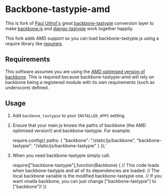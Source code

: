 # Backbone-tastypie-amd

This is fork of [Paul Uithol's](https://github.com/documentcloud/backbone) great [backbone-tastypie](https://github.com/PaulUithol/backbone-tastypie) conversion layer to make [backbone.js](https://github.com/documentcloud/backbone) and [django-tastypie](https://github.com/toastdriven/django-tastypie) work together happily.

This fork adds AMD support so you can load backbone-tastypie.js using a require library like [requirejs](http://requirejs.org/).

## Requirements

This software assumes you are using the [AMD optimised version of backbone](https://github.com/jrburke/backbone/tree/optamd3). This is required because backbone-tastypie-amd will rely on backbone being a registered module with its own requirements (such as underscore) defined.

## Usage

1. Add `backbone_tastypie` to your `INSTALLED_APPS` setting.
2. Ensure that your main.js knows the paths of backbone (the AMD optimised version!) and backbone-tastypie. For example:

    require.config({
      paths: {
        "backbone": "/static/js/backbone",
        "backbone-tastypie": "/static/js/backbone-tastypie"
      }
    });`

3. When you need backbone-tastypie simply call:

    require(["backbone-tastypie"],function(Backbone) {
      // This code loads when backbone-tastypie and all of its dependencies are loaded.
      // The local backbone variable is the modified backbone-tastypie one.
      // If you want vinalla backbone, you can just change ["backbone-tastypie"] to ["backbone"]!
    })
